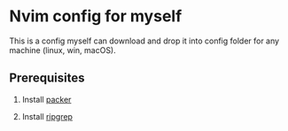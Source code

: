 # Nvim config for myself
This is a config myself can download and drop it into config folder for any machine (linux, win, macOS).

## Prerequisites
1. Install [packer](https://github.com/wbthomason/packer.nvim)

2. Install [ripgrep](https://github.com/BurntSushi/ripgrep)
